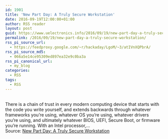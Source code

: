 ```yaml
---
id: 1901
title: 'New Part Day: A Truly Secure Workstation'
date: 2016-09-19T12:00:00+01:00
author: RSS reader
layout: post
guid: https://www.uelectronics.info/2016/09/19/new-part-day-a-truly-secure-workstation/
permalink: /2016/09/19/new-part-day-a-truly-secure-workstation/
rss_pi_source_url:
  - https://feedproxy.google.com/~r/hackaday/LgoM/~3/atIVnXQPbrA/
rss_pi_source_md5:
  - 066a5e14ce95309ed897ea32e9c0ba3a
rss_pi_canonical_url:
  - my_blog
categories:
  - RSS
tags:
  - RSS
---
```

&#013;  
There is a chain of trust in every modern computing device that starts with the code you write yourself, and extends backwards through whatever frameworks you’re using, whatever OS you’re using, whatever drivers you’re using, and ultimately whatever BIOS, UEFI, Secure Boot, or firmware you’re running. With an Intel processor,…&#013;  
Source: <a href="https://feedproxy.google.com/~r/hackaday/LgoM/~3/atIVnXQPbrA/" target="_blank">New Part Day: A Truly Secure Workstation</a>